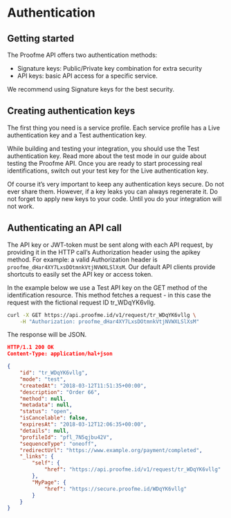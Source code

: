 # Authentication

## Getting started

The Proofme API offers two authentication methods:

- Signature keys: Public/Private key combination for extra security
- API keys: basic API access for a specific service.

We recommend using Signature keys for the best security.

## Creating authentication keys

The first thing you need is a service profile. Each service profile has a Live authentication key and a Test authentication key.

While building and testing your integration, you should use the Test authentication key. Read more about the test mode in our guide about testing the Proofme API. Once you are ready to start processing real identifications, switch out your test key for the Live authentication key.

Of course it’s very important to keep any authentication keys secure. Do not ever share them. However, if a key leaks you can always regenerate it. Do not forget to apply new keys to your code. Until you do your integration will not work.

## Authenticating an API call

The API key or JWT-token must be sent along with each API request, by providing it in the HTTP call’s Authorization header using the apikey method. For example: a valid Authorization header is `proofme_dHar4XY7LxsDOtmnkVtjNVWXLSlXsM`. Our default API clients provide shortcuts to easily set the API key or access token.

In the example below we use a Test API key on the GET method of the identification resource. This method fetches a request - in this case the request with the fictional request ID tr_WDqYK6vllg.

```bash
curl -X GET https://api.proofme.id/v1/request/tr_WDqYK6vllg \
    -H "Authorization: proofme_dHar4XY7LxsDOtmnkVtjNVWXLSlXsM"
```

The response will be JSON.

```json
HTTP/1.1 200 OK
Content-Type: application/hal+json

{
    "id": "tr_WDqYK6vllg",
    "mode": "test",
    "createdAt": "2018-03-12T11:51:35+00:00",
    "description": "Order 66",
    "method": null,
    "metadata": null,
    "status": "open",
    "isCancelable": false,
    "expiresAt": "2018-03-12T12:06:35+00:00",
    "details": null,
    "profileId": "pfl_7N5qjbu42V",
    "sequenceType": "oneoff",
    "redirectUrl": "https://www.example.org/payment/completed",
    "_links": {
        "self": {
            "href": "https://api.proofme.id/v1/request/tr_WDqYK6vllg"
        },
        "MyPage": {
            "href": "https://secure.proofme.id/WDqYK6vllg"
        }
    }
}
```